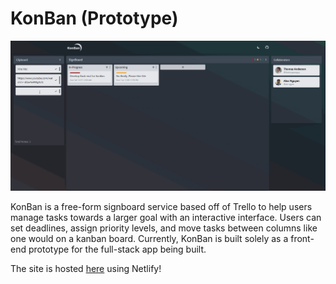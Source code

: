 # KonBan (Prototype)

![KonBan Demo GIF](media/KonBan_Demo.gif)

KonBan is a free-form signboard service based off of Trello to help users manage tasks towards a larger goal with an interactive interface. Users can set deadlines, assign priority levels, and move tasks between columns like one would on a kanban board. Currently, KonBan is built solely as a front-end prototype for the full-stack app being built.

The site is hosted [here](https://vibrant-villani-fb33a6.netlify.app/) using Netlify!
